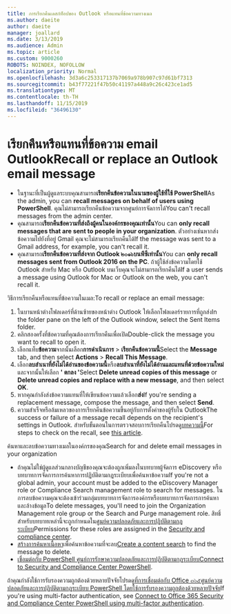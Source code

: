```yaml
---
title: การเรียกคืนเดสก์ท็อปของ Outlook หรือแทนที่ข้อความทางเมล
ms.author: daeite
author: daeite
manager: joallard
ms.date: 3/13/2019
ms.audience: Admin
ms.topic: article
ms.custom: 9000260
ROBOTS: NOINDEX, NOFOLLOW
localization_priority: Normal
ms.openlocfilehash: 3d3a6c253317137b7069a978b907c97d61bf7313
ms.sourcegitcommit: b43f77221f47b50c41197a448a9c26c423ce1ad5
ms.translationtype: MT
ms.contentlocale: th-TH
ms.lasthandoff: 11/15/2019
ms.locfileid: "36496130"
---
```

# <a name="recall-or-replace-an-outlook-email-message"></a><span data-ttu-id="86236-102">เรียกคืนหรือแทนที่ข้อความ email Outlook</span><span class="sxs-lookup"><span data-stu-id="86236-102">Recall or replace an Outlook email message</span></span>

- <span data-ttu-id="86236-103">ในฐานะที่เป็นผู้ดูแลระบบคุณสามารถ**เรียกคืนข้อความในนามของผู้ใช้ที่ใช้ PowerShell**</span><span class="sxs-lookup"><span data-stu-id="86236-103">As the admin, you can **recall messages on behalf of users using PowerShell**.</span></span> <span data-ttu-id="86236-104">คุณไม่สามารถเรียกคืนข้อความจากศูนย์การจัดการได้</span><span class="sxs-lookup"><span data-stu-id="86236-104">You can't recall messages from the admin center.</span></span>
- <span data-ttu-id="86236-105">คุณสามารถ**เรียกคืนข้อความที่ส่งถึงผู้คนในองค์กรของคุณเท่านั้น**</span><span class="sxs-lookup"><span data-stu-id="86236-105">You can **only recall messages that are sent to people in your organization**.</span></span> <span data-ttu-id="86236-106">ตัวอย่างเช่นหากส่งข้อความไปยังที่อยู่ Gmail คุณจะไม่สามารถเรียกคืนได้</span><span class="sxs-lookup"><span data-stu-id="86236-106">If the message was sent to a Gmail address, for example, you can't recall it.</span></span>
- <span data-ttu-id="86236-107">คุณสามารถ**เรียกคืนข้อความที่ส่งจาก Outlook ๒๐๑๖บนพีซีเท่านั้น**</span><span class="sxs-lookup"><span data-stu-id="86236-107">You can **only recall messages sent from Outlook 2016 on the PC**.</span></span> <span data-ttu-id="86236-108">ถ้าผู้ใช้ส่งข้อความโดยใช้ Outlook สำหรับ Mac หรือ Outlook บนเว็บคุณจะไม่สามารถเรียกคืนได้</span><span class="sxs-lookup"><span data-stu-id="86236-108">If a user sends a message using Outlook for Mac or Outlook on the web, you can't recall it.</span></span>

<span data-ttu-id="86236-109">วิธีการเรียกคืนหรือแทนที่ข้อความในเมล:</span><span class="sxs-lookup"><span data-stu-id="86236-109">To recall or replace an email message:</span></span>

1. <span data-ttu-id="86236-110">ในบานหน้าต่างโฟลเดอร์ที่ด้านซ้ายของหน้าต่าง Outlook ให้เลือกโฟลเดอร์รายการที่ถูกส่ง</span><span class="sxs-lookup"><span data-stu-id="86236-110">In the folder pane on the left of the Outlook window, select the Sent Items folder.</span></span>
1. <span data-ttu-id="86236-111">คลิกสองครั้งที่ข้อความที่คุณต้องการเรียกคืนเพื่อเปิด</span><span class="sxs-lookup"><span data-stu-id="86236-111">Double-click the message you want to recall to open it.</span></span>
1. <span data-ttu-id="86236-112">เลือกแท็บ**ข้อความ**จากนั้นเลือก**การดำเนินการ** > **เรียกคืนข้อความนี้**</span><span class="sxs-lookup"><span data-stu-id="86236-112">Select the **Message** tab, and then select **Actions** > **Recall This Message**.</span></span>
1. <span data-ttu-id="86236-113">เลือก**ลบสำเนาที่ยังไม่ได้อ่านของข้อความนี้**หรือ**ลบสำเนาที่ยังไม่ได้อ่านและแทนที่ด้วยข้อความใหม่**และจากนั้นให้เลือก **' ตกลง '**</span><span class="sxs-lookup"><span data-stu-id="86236-113">Select **Delete unread copies of this message** or **Delete unread copies and replace with a new message**, and then select **OK**.</span></span>
1. <span data-ttu-id="86236-114">หากคุณกำลังส่งข้อความแทนที่ให้เขียนข้อความแล้วเลือก**ส่ง**</span><span class="sxs-lookup"><span data-stu-id="86236-114">If you're sending a replacement message, compose the message, and then select **Send**.</span></span>
1. <span data-ttu-id="86236-115">ความสำเร็จหรือล้มเหลวของการเรียกคืนข้อความขึ้นอยู่กับการตั้งค่าของผู้รับใน Outlook</span><span class="sxs-lookup"><span data-stu-id="86236-115">The success or failure of a message recall depends on the recipient's settings in Outlook.</span></span> <span data-ttu-id="86236-116">สำหรับขั้นตอนในการตรวจสอบการเรียกคืนโปรดดู[บทความนี้](https://support.office.com/article/35027f88-d655-4554-b4f8-6c0729a723a0)</span><span class="sxs-lookup"><span data-stu-id="86236-116">For steps to check on the recall, see [this article](https://support.office.com/article/35027f88-d655-4554-b4f8-6c0729a723a0).</span></span>

<span data-ttu-id="86236-117">ค้นหาและลบข้อความทางเมลในองค์กรของคุณ</span><span class="sxs-lookup"><span data-stu-id="86236-117">Search for and delete email messages in your organization</span></span>

- <span data-ttu-id="86236-118">ถ้าคุณไม่ใช่ผู้ดูแลส่วนกลางบัญชีของคุณจะต้องถูกเพิ่มลงในบทบาทผู้จัดการ eDiscovery หรือบทบาทการจัดการการค้นหาการปฏิบัติตามกฎระเบียบเพื่อค้นหาข้อความ</span><span class="sxs-lookup"><span data-stu-id="86236-118">If you're not a global admin, your account must be added to the eDiscovery Manager role or Compliance Search management role to search for messages.</span></span> <span data-ttu-id="86236-119">ในการลบข้อความคุณจะต้องเข้าร่วมกลุ่มบทบาทการจัดการองค์กรหรือบทบาทการจัดการการค้นหาและล้างข้อมูล</span><span class="sxs-lookup"><span data-stu-id="86236-119">To delete messages, you'll need to join the Organization Management role group or the Search and Purge management role.</span></span> <span data-ttu-id="86236-120">สิทธิ์สำหรับบทบาทเหล่านี้จะถูกกำหนดใน[ศูนย์ความปลอดภัยและการปฏิบัติตามกฎระเบียบ](https://go.microsoft.com/fwlink/?linkid=2083731)</span><span class="sxs-lookup"><span data-stu-id="86236-120">Permissions for these roles are assigned in the [Security and compliance center](https://go.microsoft.com/fwlink/?linkid=2083731).</span></span>
- <span data-ttu-id="86236-121">[สร้างการค้นหาเนื้อหา](https://docs.microsoft.com/office365/securitycompliance/content-search)เพื่อค้นหาข้อความที่จะลบ</span><span class="sxs-lookup"><span data-stu-id="86236-121">[Create a content search](https://docs.microsoft.com/office365/securitycompliance/content-search) to find the message to delete.</span></span>
- <span data-ttu-id="86236-122">[เชื่อมต่อกับ PowerShell ศูนย์การรักษาความปลอดภัยและการปฏิบัติตามกฎระเบียบ](https://docs.microsoft.com/powershell/exchange/office-365-scc/connect-to-scc-powershell/connect-to-scc-powershell?view=exchange-ps)</span><span class="sxs-lookup"><span data-stu-id="86236-122">[Connect to Security and Compliance Center PowerShell](https://docs.microsoft.com/powershell/exchange/office-365-scc/connect-to-scc-powershell/connect-to-scc-powershell?view=exchange-ps).</span></span>

<span data-ttu-id="86236-123">ถ้าคุณกำลังใช้การรับรองความถูกต้องด้วยหลายปัจจัยโปรดดู[ที่การเชื่อมต่อกับ Office ๓๖๕ศูนย์ความปลอดภัยและการปฏิบัติตามกฎระเบียบ PowerShell โดยใช้การรับรองความถูกต้องด้วยหลายปัจจัย](https://docs.microsoft.com/powershell/exchange/office-365-scc/connect-to-scc-powershell/mfa-connect-to-scc-powershell?view=exchange-ps)</span><span class="sxs-lookup"><span data-stu-id="86236-123">If you're using multi-factor authentication, see [Connect to Office 365 Security and Compliance Center PowerShell using multi-factor authentication](https://docs.microsoft.com/powershell/exchange/office-365-scc/connect-to-scc-powershell/mfa-connect-to-scc-powershell?view=exchange-ps).</span></span>